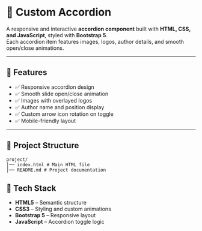 # 📝 Custom Accordion

A responsive and interactive **accordion component** built with **HTML, CSS, and JavaScript**, styled with **Bootstrap 5**.  
Each accordion item features images, logos, author details, and smooth open/close animations.

---

## 🚀 Features

- ✅ Responsive accordion design  
- ✅ Smooth slide open/close animation  
- ✅ Images with overlayed logos  
- ✅ Author name and position display  
- ✅ Custom arrow icon rotation on toggle  
- ✅ Mobile-friendly layout  

---

## 📂 Project Structure

```
project/
│── index.html # Main HTML file
│── README.md # Project documentation

```

## 🔧 Tech Stack

- **HTML5** – Semantic structure  
- **CSS3** – Styling and custom animations  
- **Bootstrap 5** – Responsive layout  
- **JavaScript** – Accordion toggle logic  

